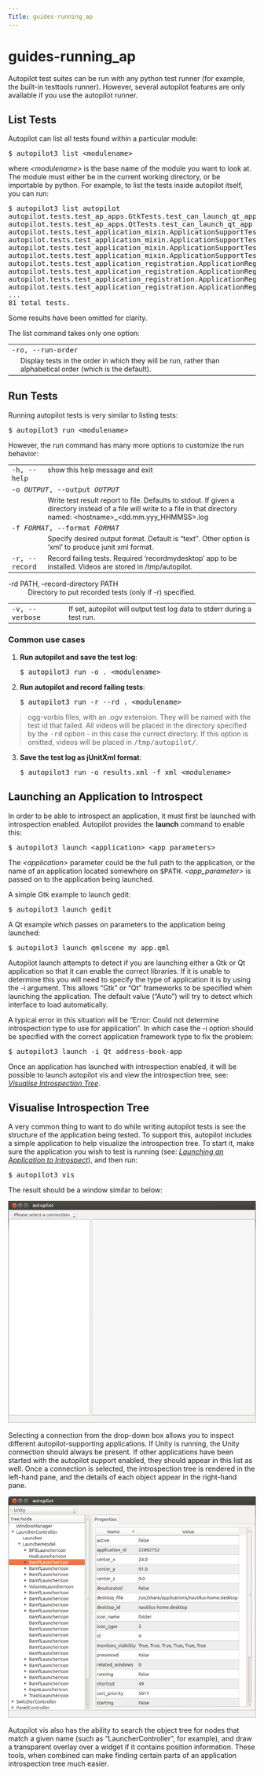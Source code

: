 ```yaml
---
Title: guides-running_ap
---
```


# guides-running_ap

<p>Autopilot test suites can be run with any python test runner (for example, the built-in testtools runner). However, several autopilot features are only available if you use the autopilot runner.</p>
<h2>List Tests<a class="headerlink" href="#list-tests" title="Permalink to this headline"></a></h2>
<p>Autopilot can list all tests found within a particular module:</p>
<pre>$ autopilot3 list &lt;modulename&gt;
</pre>
<p>where <em>&lt;modulename&gt;</em> is the base name of the module you want to look at. The module must either be in the current working directory, or be importable by python. For example, to list the tests inside autopilot itself, you can run:</p>
<pre>$ autopilot3 list autopilot
autopilot.tests.test_ap_apps.GtkTests.test_can_launch_qt_app
autopilot.tests.test_ap_apps.QtTests.test_can_launch_qt_app
autopilot.tests.test_application_mixin.ApplicationSupportTests.test_can_create
autopilot.tests.test_application_mixin.ApplicationSupportTests.test_launch_raises_ValueError_on_unknown_kwargs
autopilot.tests.test_application_mixin.ApplicationSupportTests.test_launch_raises_ValueError_on_unknown_kwargs_with_known
autopilot.tests.test_application_mixin.ApplicationSupportTests.test_launch_with_bad_types_raises_typeerror
autopilot.tests.test_application_registration.ApplicationRegistrationTests.test_can_register_new_application
autopilot.tests.test_application_registration.ApplicationRegistrationTests.test_can_unregister_application
autopilot.tests.test_application_registration.ApplicationRegistrationTests.test_registering_app_twice_raises_KeyError
autopilot.tests.test_application_registration.ApplicationRegistrationTests.test_unregistering_unknown_application_raises_KeyError
...
81 total tests.
</pre>
<p>Some results have been omitted for clarity.</p>
<p>The list command takes only one option:</p>
<table class="docutils option-list" frame="void" rules="none">
<col class="option" />
<col class="description" />
<tbody valign="top">
<tr><td class="option-group" colspan="2">
<kbd><span class="option">-r<var>o</var></span>, <span class="option">--run-order</span></kbd></td>
</tr>
<tr><td>&nbsp;</td><td>Display tests in the order in which they will be run,
rather than alphabetical order (which is the default).</td></tr>
</tbody>
</table>
<h2>Run Tests<a class="headerlink" href="#run-tests" title="Permalink to this headline"></a></h2>
<p>Running autopilot tests is very similar to listing tests:</p>
<pre>$ autopilot3 run &lt;modulename&gt;
</pre>
<p>However, the run command has many more options to customize the run behavior:</p>
<table class="docutils option-list" frame="void" rules="none">
<col class="option" />
<col class="description" />
<tbody valign="top">
<tr><td class="option-group">
<kbd><span class="option">-h</span>, <span class="option">--help</span></kbd></td>
<td>show this help message and exit</td></tr>
<tr><td class="option-group" colspan="2">
<kbd><span class="option">-o <var>OUTPUT</var></span>, <span class="option">--output <var>OUTPUT</var></span></kbd></td>
</tr>
<tr><td>&nbsp;</td><td>Write test result report to file. Defaults to stdout.
If given a directory instead of a file will write to a
file in that directory named:
&lt;hostname&gt;_&lt;dd.mm.yyy_HHMMSS&gt;.log</td></tr>
<tr><td class="option-group" colspan="2">
<kbd><span class="option">-f <var>FORMAT</var></span>, <span class="option">--format <var>FORMAT</var></span></kbd></td>
</tr>
<tr><td>&nbsp;</td><td>Specify desired output format. Default is &#8220;text&#8221;.
Other option is &#8216;xml&#8217; to produce junit xml format.</td></tr>
<tr><td class="option-group">
<kbd><span class="option">-r</span>, <span class="option">--record</span></kbd></td>
<td>Record failing tests. Required &#8216;recordmydesktop&#8217; app
to be installed. Videos are stored in /tmp/autopilot.</td></tr>
</tbody>
</table>
<dl class="docutils">
<dt>-rd PATH, &#8211;record-directory PATH</dt>
<dd>Directory to put recorded tests (only if -r)
specified.</dd>
</dl>
<table class="docutils option-list" frame="void" rules="none">
<col class="option" />
<col class="description" />
<tbody valign="top">
<tr><td class="option-group">
<kbd><span class="option">-v</span>, <span class="option">--verbose</span></kbd></td>
<td>If set, autopilot will output test log data to stderr
during a test run.</td></tr>
</tbody>
</table>
<h3>Common use cases<a class="headerlink" href="#common-use-cases" title="Permalink to this headline"></a></h3>
<ol class="arabic">
<li><p class="first"><strong>Run autopilot and save the test log</strong>:</p>
<pre>$ autopilot3 run -o . &lt;modulename&gt;
</pre>
</li>
</ol>
<blockquote>
</blockquote>
<ol class="arabic" start="2">
<li><p class="first"><strong>Run autopilot and record failing tests</strong>:</p>
<pre>$ autopilot3 run -r --rd . &lt;modulename&gt;
</pre>
</li>
</ol>
<blockquote>
ogg-vorbis</em> files, with an .ogv extension. They will be named with the test id that failed. All videos will be placed in the directory specified by the <tt class="docutils literal"><span class="pre">-rd</span></tt> option - in this case the currect directory. If this option is omitted, videos will be placed in <tt class="docutils literal"><span class="pre">/tmp/autopilot/</span></tt>.</blockquote>
<ol class="arabic" start="3">
<li><p class="first"><strong>Save the test log as jUnitXml format</strong>:</p>
<pre>$ autopilot3 run -o results.xml -f xml &lt;modulename&gt;
</pre>
</li>
</ol>
<blockquote>
</blockquote>
<span id="launching-application-to-introspect"></span><h2>Launching an Application to Introspect<a class="headerlink" href="#launching-an-application-to-introspect" title="Permalink to this headline"></a></h2>
<p>In order to be able to introspect an application, it must first be launched with introspection enabled. Autopilot provides the <strong>launch</strong> command to enable this:</p>
<pre>$ autopilot3 launch &lt;application&gt; &lt;app_parameters&gt;
</pre>
<p>The <em>&lt;application&gt;</em> parameter could be the full path to the application, or the name of an application located somewhere on <tt class="docutils literal"><span class="pre">$PATH</span></tt>. <em>&lt;app_parameter&gt;</em> is passed on to the application being launched.</p>
<p>A simple Gtk example to launch gedit:</p>
<pre>$ autopilot3 launch gedit
</pre>
<p>A Qt example which passes on parameters to the application being launched:</p>
<pre>$ autopilot3 launch qmlscene my_app.qml
</pre>
<p>Autopilot launch attempts to detect if you are launching either a Gtk or Qt application so that it can enable the correct libraries. If it is unable to determine this you will need to specify the type of application it is by using the -i argument. This allows &#8220;Gtk&#8221; or &#8220;Qt&#8221; frameworks to be specified when launching the application. The default value (&#8220;Auto&#8221;) will try to detect which interface to load automatically.</p>
<p>A typical error in this situation will be &#8220;Error: Could not determine introspection type to use for application&#8221;. In which case the -i option should be specified with the correct application framework type to fix the problem:</p>
<pre>$ autopilot3 launch -i Qt address-book-app
</pre>
<p>Once an application has launched with introspection enabled, it will be possible to launch autopilot vis and view the introspection tree, see: <a class="reference internal" href="#visualise-introspection-tree"><em>Visualise Introspection Tree</em></a>.</p>
<span id="id1"></span><h2>Visualise Introspection Tree<a class="headerlink" href="#visualise-introspection-tree" title="Permalink to this headline"></a></h2>
<p>A very common thing to want to do while writing autopilot tests is see the structure of the application being tested. To support this, autopilot includes a simple application to help visualize the introspection tree. To start it, make sure the application you wish to test is running (see: <a class="reference internal" href="#launching-application-to-introspect"><em>Launching an Application to Introspect</em></a>), and then run:</p>
<pre>$ autopilot3 vis
</pre>
<p>The result should be a window similar to below:</p>
<img alt="../../_images/ap_vis_front_page.png" src="../../../media/ap_vis_front_page.png" />
<p>Selecting a connection from the drop-down box allows you to inspect different autopilot-supporting applications. If Unity is running, the Unity connection should always be present. If other applications have been started with the autopilot support enabled, they should appear in this list as well. Once a connection is selected, the introspection tree is rendered in the left-hand pane, and the details of each object appear in the right-hand pane.</p>
<img alt="../../_images/ap_vis_object.png" src="../../../media/ap_vis_object.png" />
<p>Autopilot vis also has the ability to search the object tree for nodes that match a given name (such as &#8220;LauncherController&#8221;, for example), and draw a transparent overlay over a widget if it contains position information. These tools, when combined can make finding certain parts of an application introspection tree much easier.</p>
